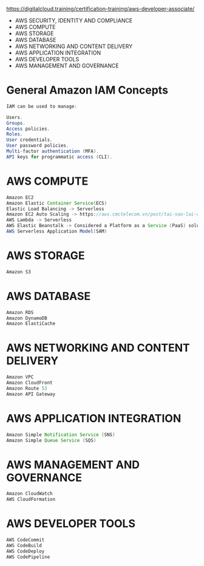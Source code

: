 https://digitalcloud.training/certification-training/aws-developer-associate/

- AWS SECURITY, IDENTITY AND COMPLIANCE
- AWS COMPUTE
- AWS STORAGE
- AWS DATABASE
- AWS NETWORKING AND CONTENT DELIVERY
- AWS APPLICATION INTEGRATION
- AWS DEVELOPER TOOLS
- AWS MANAGEMENT AND GOVERNANCE


# General Amazon IAM Concepts
```java
IAM can be used to manage:

Users.
Groups.
Access policies.
Roles.
User credentials.
User password policies.
Multi-factor authentication (MFA).
API keys for programmatic access (CLI).
```
# AWS COMPUTE
```java
Amazon EC2
Amazon Elastic Container Service(ECS)
Elastic Load Balancing -> Serverless
Amazon EC2 Auto Scaling -> https://aws.cmctelecom.vn/post/tai-sao-lai-can-su-dung-amazon-ec2-auto-scaling
AWS Lambda -> Serverless
AWS Elastic Beanstalk -> Considered a Platform as a Service (PaaS) solution.
AWS Serverless Application Model(SAM)
```

# AWS STORAGE
```java
Amazon S3
```

# AWS DATABASE
```java
Amazon RDS
Amazon DynamoDB
Amazon ElastiCache
```

# AWS NETWORKING AND CONTENT DELIVERY
```java
Amazon VPC
Amazon CloudFront
Amazon Route 53
Amazon API Gateway
```

# AWS APPLICATION INTEGRATION
```java
Amazon Simple Notification Service (SNS)
Amazon Simple Queue Service (SQS)
```

# AWS MANAGEMENT AND GOVERNANCE
```java
Amazon CloudWatch
AWS CloudFormation
```
# AWS DEVELOPER TOOLS
```java
AWS CodeCommit
AWS CodeBuild
AWS CodeDeploy
AWS CodePipeline
```